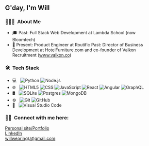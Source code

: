 <h2> G'day, I'm Will</h2>

<h3> 👨🏼‍💻 &nbsp;About Me </h3>

- 🎓&nbsp;Past: Full Stack Web Development at Lambda School (now Bloomtech)
- 💼&nbsp;Present: Product Engineer at Routific Past: Director of Business Development at HotelFurniture.com and co-founder of Valkon Recruitment (www.valkon.co)

<h3> 🛠 &nbsp;Tech Stack</h3>

- 💻 &nbsp;
  ![Python](https://img.shields.io/badge/-Python-333333?style=flat&logo=python)
   ![Node.js](https://img.shields.io/badge/-Node.js-333333?style=flat&logo=node.js)
- 🌐 &nbsp;
  ![HTML5](https://img.shields.io/badge/-HTML5-333333?style=flat&logo=HTML5)
  ![CSS](https://img.shields.io/badge/-CSS-333333?style=flat&logo=CSS3&logoColor=1572B6)
  ![JavaScript](https://img.shields.io/badge/-JavaScript-333333?style=flat&logo=javascript)
  ![React](https://img.shields.io/badge/-React-333333?style=flat&logo=react)
  ![Angular](https://img.shields.io/badge/-Angular-333333?style=flat&logo=angular)
  ![GraphQL](https://img.shields.io/badge/-GraphQL-333333?style=flat&logo=graphql)
- 🛢 &nbsp;
  ![SQLite](https://img.shields.io/badge/-SQLite-333333?style=flat&logo=sqlite)
  ![Postgres](https://img.shields.io/badge/-Postgres-333333?style=flat&logo=postgres)
  ![MongoDB](https://img.shields.io/badge/-mongodb-333333?style=flat&logo=mongodb)
- ⚙️ &nbsp;
  ![Git](https://img.shields.io/badge/-Git-333333?style=flat&logo=git)
  ![GitHub](https://img.shields.io/badge/-GitHub-333333?style=flat&logo=github)
- 🔧 &nbsp;
  ![Visual Studio Code](https://img.shields.io/badge/-Visual%20Studio%20Code-333333?style=flat&logo=visual-studio-code&logoColor=007ACC)

<h3> 🤝🏻 &nbsp;Connect with me here:</h3>

<p>
<a href="https://willwearingportfolio.netlify.app//">Personal site/Portfolio</a>
  </br>
<a href="https://www.linkedin.com/in/william-wearing/">LinkedIn</a>
</br>
<a href="mailto:will@routific.com">willwearing(at)gmail.com</a>
</br>
